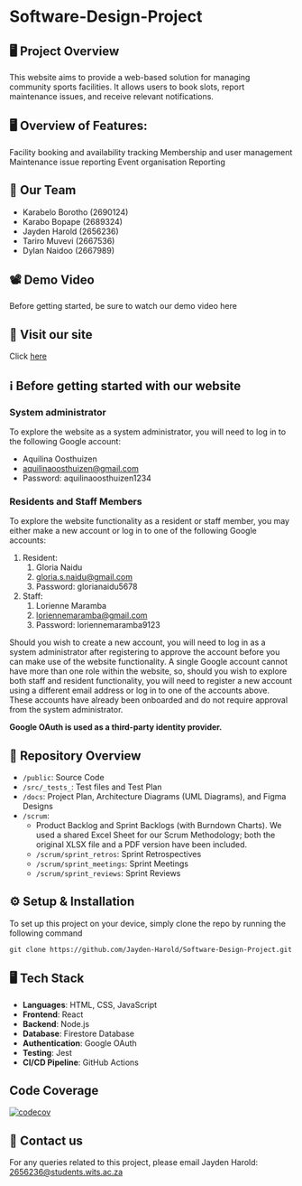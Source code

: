 # Software-Design-Project

## 🖥️ Project Overview

This website aims to provide a web-based solution for managing community sports facilities. It allows users to book slots, report maintenance issues, and receive relevant notifications.

## 🖥️ Overview of Features:

Facility booking and availability tracking
Membership and user management
Maintenance issue reporting
Event organisation
Reporting

## 🤝 Our Team

- Karabelo Borotho (2690124)
- Karabo Bopape (2689324)
- Jayden Harold (2656236)
- Tariro Muvevi (2667536)
- Dylan Naidoo (2667989)

## 📽️ Demo Video

Before getting started, be sure to watch our demo video here

## 🚀 Visit our site

Click [here](https://green-smoke-0f073e403.6.azurestaticapps.net/)

## ℹ️ Before getting started with our website

### System administrator 

To explore the website as a system administrator, you will need to log in to the following 
Google account: 
- Aquilina Oosthuizen
- aquilinaoosthuizen@gmail.com
- Password: aquilinaoosthuizen1234

### Residents and Staff Members

To explore the website functionality as a resident or staff member, you may either make a new account or log in to one of the following Google accounts:<br>
1. Resident:   
   1. Gloria Naidu  
   2. [gloria.s.naidu@gmail.com](mailto:glorianaidu@gmail.com)   
   3. Password: glorianaidu5678
2. Staff:   
   1. Lorienne Maramba   
   2. [loriennemaramba@gmail.com](mailto:loriennemaramba@gmail.com)  
   3. Password: loriennemaramba9123

Should you wish to create a new account, you will need to log in as a system administrator after registering to approve the account before you can make use of the website functionality. A single Google account cannot have more than one role within the website, so, should you wish to explore both staff and resident functionality, you will need to register a new account using a different email address or log in to one of the accounts above. These accounts have already been onboarded and do not require approval from the system administrator. 

**Google OAuth is used as a third-party identity provider.**

## 📁 Repository Overview

- `/public`: Source Code
- `/src/_tests_`: Test files and Test Plan
- `/docs`: Project Plan, Architecture Diagrams (UML Diagrams), and Figma Designs  
- `/scrum`:  
  - Product Backlog and Sprint Backlogs (with Burndown Charts). We used a shared Excel Sheet for our Scrum Methodology; both the original XLSX file and a PDF version have been included.  
  - `/scrum/sprint_retros`: Sprint Retrospectives  
  - `/scrum/sprint_meetings`: Sprint Meetings  
  - `/scrum/sprint_reviews`: Sprint Reviews
 
## ⚙️ Setup & Installation

To set up this project on your device, simply clone the repo by running the following command
```
git clone https://github.com/Jayden-Harold/Software-Design-Project.git
```

## 🖥️ Tech Stack

- **Languages**: HTML, CSS, JavaScript
- **Frontend**: React
- **Backend**: Node.js
- **Database**: Firestore Database
- **Authentication**: Google OAuth
- **Testing**: Jest
- **CI/CD Pipeline**: GitHub Actions

## Code Coverage

[![codecov](https://codecov.io/gh/Jayden-Harold/Software-Design-Project/graph/badge.svg?token=4JOGI94V3D)](https://codecov.io/gh/Jayden-Harold/Software-Design-Project)

## 📩 Contact us

For any queries related to this project, please email Jayden Harold: 2656236@students.wits.ac.za



